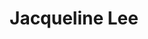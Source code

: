 ---
type: "member"
type: "team"
title: "Jacqueline Lee"
publish_name: "Jacqueline Lee"
bg_image: ""
photo: ""
lab_position: "Undergrad Student"
lab_group: "Alumni"
status: "alumni"

---
